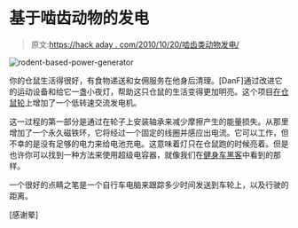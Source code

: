 # 基于啮齿动物的发电

> 原文:[https://hack aday . com/2010/10/20/啮齿类动物发电/](https://hackaday.com/2010/10/20/rodent-based-power-generation/)

![](../Images/09b6311ec1a2812555fcb15a6bc1477c.png "rodent-based-power-generator")

你的仓鼠生活得很好，有食物递送和女佣服务在他身后清理。[DanF]通过改进它的运动设备和给它一盏小夜灯，帮助这只仓鼠的生活变得更加明亮。这个项目[在仓鼠轮](http://www.otherpower.com/hamster.html)上增加了一个低转速交流发电机。

这一过程的第一部分是通过在轮子上安装轴承来减少摩擦产生的能量损失。从那里增加了一个永久磁铁环，它将经过一个固定的线圈并感应出电流。它可以工作，但不幸的是没有足够的电力来给电池充电。这意味着灯只在仓鼠跑的时候亮着。但是也许你可以找到一种方法来使用超级电容器，就像我们在[健身车黑客](http://hackaday.com/2010/10/08/add-supercaps-to-your-exercise-routine/)中看到的那样。

一个很好的点睛之笔是一个自行车电脑来跟踪多少时间发送到车轮上，以及行驶的距离。

[感谢晕]